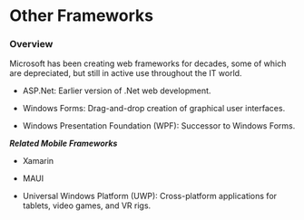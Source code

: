 # Other Frameworks

### Overview

Microsoft has been creating web frameworks for decades, some of which are depreciated, but still in active use throughout the IT world.

* ASP.Net: Earlier version of .Net web development.

* Windows Forms: Drag-and-drop creation of graphical user interfaces.

* Windows Presentation Foundation (WPF): Successor to Windows Forms.

***Related Mobile Frameworks***

* Xamarin

* MAUI

* Universal Windows Platform (UWP): Cross-platform applications for tablets, video games, and VR rigs.